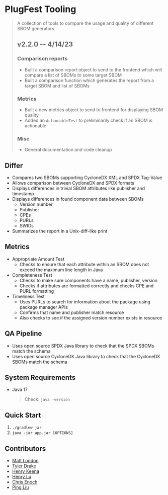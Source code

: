 # PlugFest Tooling
> A collection of tools to compare the usage and quality of different SBOM generators
>
> ## v2.2.0 -- 4/14/23
> ### Comparison reports
> - Built a comparison report object to send to the frontend which will compare a list of SBOMs to some target SBOM
> - Built a comparison function which generates the report from a target SBOM and list of SBOMs
> ### Metrics
> - Built a new metrics object to send to frontend for displaying SBOM quality
> - Added an `ActionableTest` to preliminarily check if an SBOM is actionable
> ### Misc
> - General documentation and code cleanup

## Differ
- Compares two SBOMs supporting CycloneDX XML and SPDX Tag-Value
- Allows comparison between CycloneDX and SPDX formats
- Displays differences in trivial SBOM attributes like publisher and timestamp
- Displays differences in found component data between SBOMs 
  - Version number
  - Publisher
  - CPEs
  - PURLs
  - SWIDs
- Summarizes the report in a Unix-diff-like print

## Metrics
- Appropriate Amount Test
  - Checks to ensure that each attribute within an SBOM does not exceed the maximum line length in Java
- Completeness Test
  - Checks to make sure components have a name, publisher, version
  - Checks if attributes are formatted correctly and checks CPE and PURL formatting 
- Timeliness Test
  - Uses PURLs to search for information about the package using package manager APIs
  - Confirms that name and publisher match resource
  - Also checks to see if the assigned version number exists in resource

## QA Pipeline
- Uses open source SPDX Java library to check that the SPDX SBOMs match the schema
- Uses open source CycloneDX Java library to check that the CycloneDX SBOMs match the schema

## System Requirements
- Java 17
  > Check: `java -version`

## Quick Start
1. `./gradlew jar`
2. `java -jar app.jar [OPTIONS]`

## Contributors
- [Matt London](mailto:mrl2534@rit.edu)
- [Tyler Drake](mailto:txd3634@rit.edu)
- [Henry Keena](mailto:htk4363@rit.edu)
- [Henry Lu](mailto:hyl2415@rit.edu)
- [Chris Enoch](mailto:cte6149@rit.edu)
- [Ping Liu](mailto:htk4363@rit.edu)